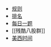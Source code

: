 - [规则](http://board.cruelcoding.com/rules.html)
- [排名](http://rank.cruelcoding.com/)
- [每日一题](https://docs.google.com/spreadsheets/d/1kBGyRsSdbGDu7DzjQcC-UkZjZERdrP8-_QyVGXHSrB8/edit#gid=0)
- [[残酷八股群]]
- [美西时间 ](https://time.is/Los_Angeles)